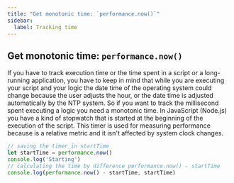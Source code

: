 ```yaml
---
title: "Get monotonic time: `performance.now()`"
sidebar:
  label: Tracking time
---
```


## Get monotonic time: `performance.now()`

If you have to track execution time or the time spent in a script or a long-running application, you have to keep in mind that while you are executing your script and your logic the date time of the operating system could change because the user adjusts the hour, or the date time is adjusted automatically by the NTP system.
So if you want to track the millisecond spent executing a logic you need a monotonic time.
In JavaScript (Node.js) you have a kind of stopwatch that is started at the beginning of the execution of the script.
This timer is used for measuring performance because is a relative metric and it isn't affected by system clock changes.

```javascript
// saving the timer in startTime
let startTime = performance.now()
console.log('Starting')
// calculating the time by difference performance.now() - startTime
console.log(performance.now() - startTime, startTime)
```